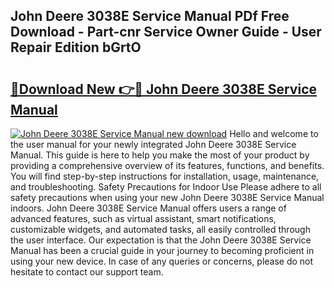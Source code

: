 ## John Deere 3038E Service Manual PDf Free Download - Part-cnr Service Owner Guide - User Repair Edition bGrtO

# <h2><a href="http://bc92016.oget.top/?id=John+Deere+3038E+Service+Manual">🔗Download New 👉🔴 John Deere 3038E Service Manual</a></h2>

[![John Deere 3038E Service Manual new download](https://i.imgur.com/5g1atiW.png)](http://bc92016.oget.top/?id=John+Deere+3038E+Service+Manual)
Hello and welcome to the user manual for your newly integrated John Deere 3038E Service Manual. This guide is here to help you make the most of your product by providing a comprehensive overview of its features, functions, and benefits. You will find step-by-step instructions for installation, usage, maintenance, and troubleshooting. Safety Precautions for Indoor Use Please adhere to all safety precautions when using your new John Deere 3038E Service Manual indoors. John Deere 3038E Service Manual offers users a range of advanced features, such as virtual assistant, smart notifications, customizable widgets, and automated tasks, all easily controlled through the user interface. Our expectation is that the John Deere 3038E Service Manual has been a crucial guide in your journey to becoming proficient in using your new device. In case of any queries or concerns, please do not hesitate to contact our support team.
